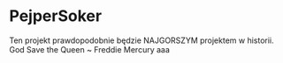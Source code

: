 # PejperSoker
Ten projekt prawdopodobnie będzie NAJGORSZYM projektem w historii. God Save the Queen ~ Freddie Mercury
aaa
